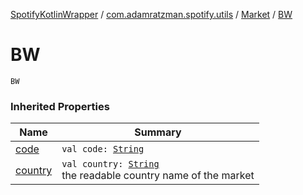 [SpotifyKotlinWrapper](../../index.md) / [com.adamratzman.spotify.utils](../index.md) / [Market](index.md) / [BW](./-b-w.md)

# BW

`BW`

### Inherited Properties

| Name | Summary |
|---|---|
| [code](code.md) | `val code: `[`String`](https://kotlinlang.org/api/latest/jvm/stdlib/kotlin/-string/index.html) |
| [country](country.md) | `val country: `[`String`](https://kotlinlang.org/api/latest/jvm/stdlib/kotlin/-string/index.html)<br>the readable country name of the market |
